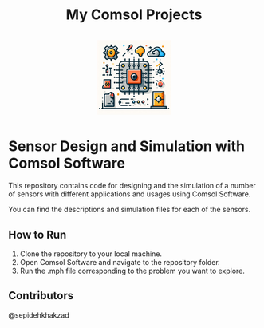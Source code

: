 # <div align="center"> My Comsol Projects <br/> <br/> <img src="./Icon.jpeg" width="150"> </div>

# Sensor Design and Simulation with Comsol Software

This repository contains code for designing and the simulation of a number of sensors with different applications and usages using Comsol Software. 

You can find the descriptions and simulation files for each of the sensors.

## How to Run
1. Clone the repository to your local machine.
2. Open Comsol Software and navigate to the repository folder.
3. Run the .mph file corresponding to the problem you want to explore.

## Contributors
@sepidehkhakzad
